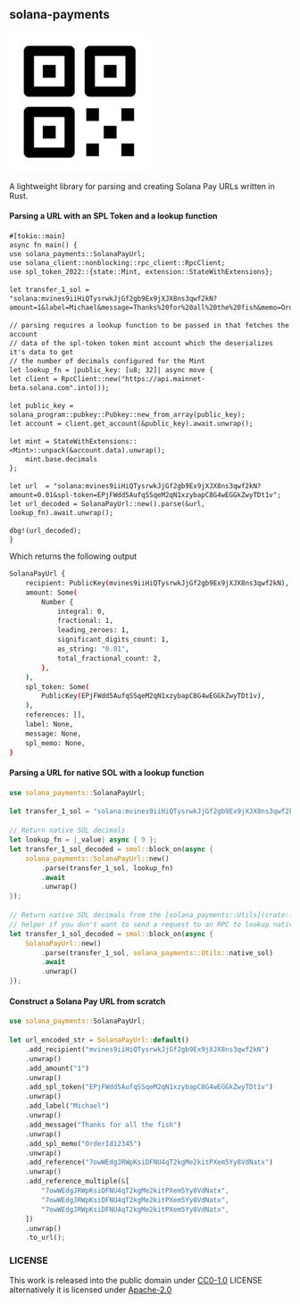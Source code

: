 ## solana-payments
<img src="https://raw.githubusercontent.com/448-engineering/SolanaPayments/master/Brand-Collateral/solana-payments-icon.svg" alt="Solana Payments Logo" width=50%>

A lightweight library for parsing and creating Solana Pay URLs written in Rust.

#### Parsing a URL with an SPL Token and a lookup function
```rust,no_run
#[tokio::main]
async fn main() {
use solana_payments::SolanaPayUrl;
use solana_client::nonblocking::rpc_client::RpcClient;
use spl_token_2022::{state::Mint, extension::StateWithExtensions};

let transfer_1_sol = "solana:mvines9iiHiQTysrwkJjGf2gb9Ex9jXJX8ns3qwf2kN?amount=1&label=Michael&message=Thanks%20for%20all%20the%20fish&memo=OrderId12345";

// parsing requires a lookup function to be passed in that fetches the account
// data of the spl-token token mint account which the deserializes it's data to get 
// the number of decimals configured for the Mint
let lookup_fn = |public_key: [u8; 32]| async move {
let client = RpcClient::new("https://api.mainnet-beta.solana.com".into());

let public_key = solana_program::pubkey::Pubkey::new_from_array(public_key);
let account = client.get_account(&public_key).await.unwrap();

let mint = StateWithExtensions::<Mint>::unpack(&account.data).unwrap();
    mint.base.decimals
};

let url  = "solana:mvines9iiHiQTysrwkJjGf2gb9Ex9jXJX8ns3qwf2kN?amount=0.01&spl-token=EPjFWdd5AufqSSqeM2qN1xzybapC8G4wEGGkZwyTDt1v";
let url_decoded = SolanaPayUrl::new().parse(&url, lookup_fn).await.unwrap();

dbg!(url_decoded);
}
```

Which returns the following output
```sh
SolanaPayUrl {
    recipient: PublicKey(mvines9iiHiQTysrwkJjGf2gb9Ex9jXJX8ns3qwf2kN),
    amount: Some(
        Number {
            integral: 0,
            fractional: 1,
            leading_zeroes: 1,
            significant_digits_count: 1,
            as_string: "0.01",
            total_fractional_count: 2,
        },
    ),
    spl_token: Some(
        PublicKey(EPjFWdd5AufqSSqeM2qN1xzybapC8G4wEGGkZwyTDt1v),
    ),
    references: [],
    label: None,
    message: None,
    spl_memo: None,
}
```
#### Parsing a URL for native SOL with a lookup function
```rust
use solana_payments::SolanaPayUrl;

let transfer_1_sol = "solana:mvines9iiHiQTysrwkJjGf2gb9Ex9jXJX8ns3qwf2kN?amount=1&label=Michael&message=Thanks%20for%20all%20the%20fish&memo=OrderId12345";

// Return native SOL decimals
let lookup_fn = |_value| async { 9 };
let transfer_1_sol_decoded = smol::block_on(async {
    solana_payments::SolanaPayUrl::new()
        .parse(transfer_1_sol, lookup_fn)
        .await
        .unwrap()
});

// Return native SOL decimals from the [solana_payments::Utils](crate::Utils::native_sol)
// helper if you don't want to send a request to an RPC to lookup native SOL decimals
let transfer_1_sol_decoded = smol::block_on(async {
    SolanaPayUrl::new()
        .parse(transfer_1_sol, solana_payments::Utils::native_sol)
        .await
        .unwrap()
});
```

#### Construct a Solana Pay URL from scratch
```rust
use solana_payments::SolanaPayUrl;

let url_encoded_str = SolanaPayUrl::default()
    .add_recipient("mvines9iiHiQTysrwkJjGf2gb9Ex9jXJX8ns3qwf2kN")
    .unwrap()
    .add_amount("1")
    .unwrap()
    .add_spl_token("EPjFWdd5AufqSSqeM2qN1xzybapC8G4wEGGkZwyTDt1v")
    .unwrap()
    .add_label("Michael")
    .unwrap()
    .add_message("Thanks for all the fish")
    .unwrap()
    .add_spl_memo("OrderId12345")
    .unwrap()
    .add_reference("7owWEdgJRWpKsiDFNU4qT2kgMe2kitPXem5Yy8VdNatx")
    .unwrap()
    .add_reference_multiple(&[
        "7owWEdgJRWpKsiDFNU4qT2kgMe2kitPXem5Yy8VdNatx",
        "7owWEdgJRWpKsiDFNU4qT2kgMe2kitPXem5Yy8VdNatx",
        "7owWEdgJRWpKsiDFNU4qT2kgMe2kitPXem5Yy8VdNatx",
    ])
    .unwrap()
    .to_url();

```



### LICENSE
This work is released into the public domain under [CC0-1.0](https://choosealicense.com/licenses/cc0-1.0/#) LICENSE alternatively it is licensed under [Apache-2.0](https://choosealicense.com/licenses/apache-2.0/)